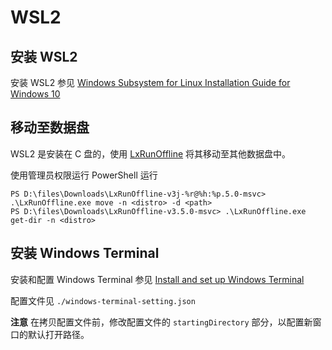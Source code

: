 # WSL2

## 安装 WSL2

安装 WSL2 参见 [Windows Subsystem for Linux Installation Guide for Windows 10](https://docs.microsoft.com/en-us/windows/wsl/install-win10)

## 移动至数据盘

WSL2 是安装在 C 盘的，使用 [LxRunOffline](https://github.com/DDoSolitary/LxRunOffline) 将其移动至其他数据盘中。

使用管理员权限运行 PowerShell 运行

    PS D:\files\Downloads\LxRunOffline-v3j-%r@%h:%p.5.0-msvc> .\LxRunOffline.exe move -n <distro> -d <path>
    PS D:\files\Downloads\LxRunOffline-v3.5.0-msvc> .\LxRunOffline.exe  get-dir -n <distro>

## 安装 Windows Terminal

安装和配置 Windows Terminal 参见 [Install and set up Windows Terminal](https://docs.microsoft.com/en-us/windows/terminal/get-started)

配置文件见 `./windows-terminal-setting.json`

**注意** 在拷贝配置文件前，修改配置文件的 `startingDirectory` 部分，以配置新窗口的默认打开路径。
